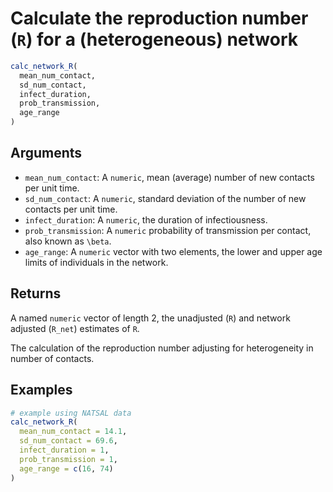 # Calculate the reproduction number (`R`) for a (heterogeneous) network

```r
calc_network_R(
  mean_num_contact,
  sd_num_contact,
  infect_duration,
  prob_transmission,
  age_range
)
```

## Arguments

- `mean_num_contact`: A `numeric`, mean (average) number of new contacts per unit time.
- `sd_num_contact`: A `numeric`, standard deviation of the number of new contacts per unit time.
- `infect_duration`: A `numeric`, the duration of infectiousness.
- `prob_transmission`: A `numeric` probability of transmission per contact, also known as `\beta`.
- `age_range`: A `numeric` vector with two elements, the lower and upper age limits of individuals in the network.

## Returns

A named `numeric` vector of length 2, the unadjusted (`R`) and network adjusted (`R_net`) estimates of `R`.

The calculation of the reproduction number adjusting for heterogeneity in number of contacts.

## Examples

```r
# example using NATSAL data
calc_network_R(
  mean_num_contact = 14.1,
  sd_num_contact = 69.6,
  infect_duration = 1,
  prob_transmission = 1,
  age_range = c(16, 74)
)
```

